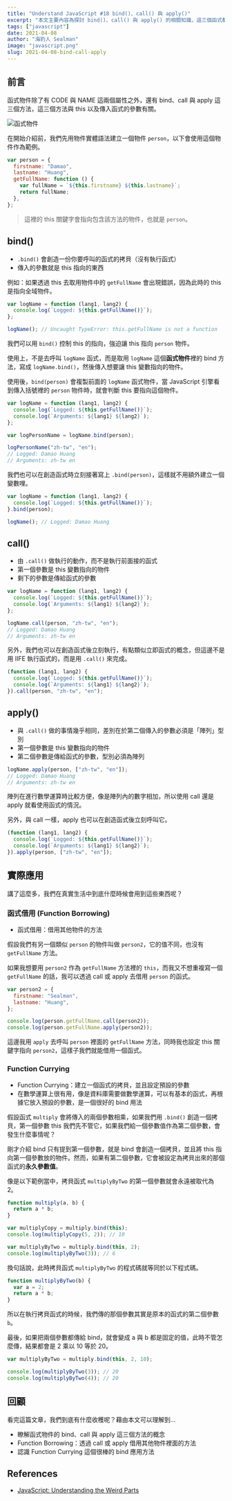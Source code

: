 ```yaml
---
title: "Understand JavaScript #18 bind()、call() 與 apply()"
excerpt: "本文主要內容為探討 bind()、call() 與 apply() 的相關知識，這三個函式都與 this 有關，可以用來控制 this 變數。"
tags: ["javascript"]
date: 2021-04-08
author: "海豹人 Sealman"
image: "javascript.png"
slug: 2021-04-08-bind-call-apply
---
```


## 前言

函式物件除了有 CODE 與 NAME 這兩個屬性之外，還有 bind、call 與 apply 這三個方法，這三個方法與 this 以及傳入函式的參數有關。

![函式物件](https://i.imgur.com/QDeBUOy.png)

在開始介紹前，我們先用物件實體語法建立一個物件 `person`，以下會使用這個物件作為範例。

```javascript
var person = {
  firstname: "Damao",
  lastname: "Huang",
  getFullName: function () {
    var fullName = `${this.firstname} ${this.lastname}`;
    return fullName;
  },
};
```

> 這裡的 this 關鍵字會指向包含該方法的物件，也就是 `person`。

## bind()

- `.bind()` 會創造一份你要呼叫的函式的拷貝（沒有執行函式）
- 傳入的參數就是 this 指向的東西

例如：如果透過 this 去取用物件中的 `getFullName` 會出現錯誤，因為此時的 this 是指向全域物件。

```javascript
var logName = function (lang1, lang2) {
  console.log(`Logged: ${this.getFullName()}`);
};

logName(); // Uncaught TypeError: this.getFullName is not a function
```

我們可以用 `bind()` 控制 this 的指向，強迫讓 this 指向 `person` 物件。

使用上，不是去呼叫 `logName` 函式，而是取用 `logName` 這個**函式物件**裡的 bind 方法，寫成 `logName.bind()`，然後傳入想要讓 this 變數指向的物件。

使用後，`bind(person)` 會複製前面的 `logName` 函式物件，當 JavaScript 引擎看到傳入括號裡的 `person` 物件時，就會判斷 this 要指向這個物件。

```javascript
var logName = function (lang1, lang2) {
  console.log(`Logged: ${this.getFullName()}`);
  console.log(`Arguments: ${lang1} ${lang2}`);
};

var logPersonName = logName.bind(person);

logPersonName("zh-tw", "en");
// Logged: Damao Huang
// Arguments: zh-tw en
```

我們也可以在創造函式時立刻接著寫上 `.bind(person)`，這樣就不用額外建立一個變數哩。

```javascript
var logName = function (lang1, lang2) {
  console.log(`Logged: ${this.getFullName()}`);
}.bind(person);

logName(); // Logged: Damao Huang
```

## call()

- 由 `.call()` 做執行的動作，而不是執行前面接的函式
- 第一個參數是 this 變數指向的物件
- 剩下的參數是傳給函式的參數

```javascript
var logName = function (lang1, lang2) {
  console.log(`Logged: ${this.getFullName()}`);
  console.log(`Arguments: ${lang1} ${lang2}`);
};

logName.call(person, "zh-tw", "en");
// Logged: Damao Huang
// Arguments: zh-tw en
```

另外，我們也可以在創造函式後立刻執行，有點類似立即函式的概念，但這邊不是用 IIFE 執行函式的，而是用 `.call()` 來完成。

```javascript
(function (lang1, lang2) {
  console.log(`Logged: ${this.getFullName()}`);
  console.log(`Arguments: ${lang1} ${lang2}`);
}).call(person, "zh-tw", "en");
```

## apply()

- 與 `.call()` 做的事情幾乎相同，差別在於第二個傳入的參數必須是「陣列」型別
- 第一個參數是 this 變數指向的物件
- 第二個參數是傳給函式的參數，型別必須為陣列

```javascript
logName.apply(person, ["zh-tw", "en"]);
// Logged: Damao Huang
// Arguments: zh-tw en
```

陣列在進行數學運算時比較方便，像是陣列內的數字相加，所以使用 call 還是 apply 就看使用函式的情況。

另外，與 call 一樣，apply 也可以在創造函式後立刻呼叫它。

```javascript
(function (lang1, lang2) {
  console.log(`Logged: ${this.getFullName()}`);
  console.log(`Arguments: ${lang1} ${lang2}`);
}).apply(person, ["zh-tw", "en"]);
```

## 實際應用

講了這麼多，我們在真實生活中到底什麼時候會用到這些東西呢？

### 函式借用 (Function Borrowing)

- 函式借用：借用其他物件的方法

假設我們有另一個類似 `person` 的物件叫做 `person2`，它的值不同，也沒有 `getFullName` 方法。

如果我想要用 `person2` 作為 `getFullName` 方法裡的 `this`，而我又不想重複寫一個 `getFullName` 的話，我可以透過 call 或 apply 去借用 `person` 的函式。

```javascript
var person2 = {
  firstname: "Sealman",
  lastname: "Huang",
};

console.log(person.getFullName.call(person2));
console.log(person.getFullName.apply(person2));
```

這邊我用 `apply` 去呼叫 `person` 裡面的 `getFullName` 方法，同時我也設定 this 關鍵字指向 `person2`，這樣子我們就能借用一個函式。

### Function Currying

- Function Currying：建立一個函式的拷貝，並且設定預設的參數
- 在數學運算上很有用，像是資料庫需要做數學運算，可以有基本的函式，再根據它放入預設的參數，是一個很好的 bind 用法

假設函式 `multiply` 會將傳入的兩個參數相乘，如果我們用 `.bind()` 創造一個拷貝，第一個參數 this 我們先不管它，如果我們給一個參數值作為第二個參數，會發生什麼事情呢？

剛才介紹 bind 只有提到第一個參數，就是 bind 會創造一個拷貝，並且將 this 指向第一個參數放的物件。然而，如果有第二個參數，它會被設定為拷貝出來的那個函式的**永久參數值**。

像是以下範例當中，拷貝函式 `multiplyByTwo` 的第一個參數就會永遠被取代為 2。

```javascript
function multiply(a, b) {
  return a * b;
}

var multiplyCopy = multiply.bind(this);
console.log(multiplyCopy(5, 2)); // 10

var multiplyByTwo = multiply.bind(this, 2);
console.log(multiplyByTwo(3)); // 6
```

換句話說，此時拷貝函式 `multiplyByTwo` 的程式碼就等同於以下程式碼。

```javascript
function multiplyByTwo(b) {
  var a = 2;
  return a * b;
}
```

所以在執行拷貝函式的時候，我們傳的那個參數其實是原本的函式的第二個參數 `b`。

最後，如果把兩個參數都傳給 bind，就會變成 a 與 b 都是固定的值，此時不管怎麼傳，結果都會是 2 乘以 10 等於 20。

```javascript
var multiplyByTwo = multiply.bind(this, 2, 10);

console.log(multiplyByTwo(3)); // 20
console.log(multiplyByTwo(4)); // 20
```

## 回顧

看完這篇文章，我們到底有什麼收穫呢？藉由本文可以理解到…

- 瞭解函式物件的 bind、call 與 apply 這三個方法的概念
- Function Borrowing：透過 call 或 apply 借用其他物件裡面的方法
- 認識 Function Currying 這個很棒的 bind 應用方法

## References

- [JavaScript: Understanding the Weird Parts](https://www.udemy.com/course/understand-javascript/)
